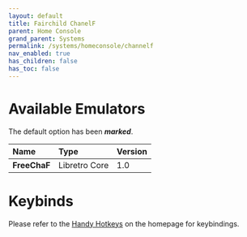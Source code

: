 ```yaml
---
layout: default
title: Fairchild ChanelF
parent: Home Console
grand_parent: Systems
permalink: /systems/homeconsole/channelf
nav_enabled: true
has_children: false
has_toc: false
---
```


# Available Emulators

The default option has been ***marked***.

| Name               | Type             | Version           |
|:-------------------|:-----------------|:------------------|
| **FreeChaF**       | Libretro Core    | 1.0               |


# Keybinds 

Please refer to the [Handy Hotkeys](/#handy-hotkeys) on the homepage for keybindings.